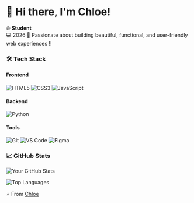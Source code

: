 # 👋 Hi there, I'm Chloe!

🌐 **Student**  
💻 2026 
🎨 Passionate about building beautiful, functional, and user-friendly web experiences !! 

### 🛠️ Tech Stack

#### Frontend
![HTML5](https://img.shields.io/badge/-HTML5-E34F26?style=flat-square&logo=html5&logoColor=white)
![CSS3](https://img.shields.io/badge/-CSS3-1572B6?style=flat-square&logo=css3&logoColor=white)
![JavaScript](https://img.shields.io/badge/-JavaScript-F7DF1E?style=flat-square&logo=javascript&logoColor=black)


#### Backend
![Python](https://img.shields.io/badge/-Python-3776AB?style=flat-square&logo=python&logoColor=white)

#### Tools
![Git](https://img.shields.io/badge/-Git-F05032?style=flat-square&logo=git&logoColor=white)
![VS Code](https://img.shields.io/badge/-VS%20Code-007ACC?style=flat-square&logo=visual-studio-code&logoColor=white)
![Figma](https://img.shields.io/badge/-Figma-F24E1E?style=flat-square&logo=figma&logoColor=white)

### 📈 GitHub Stats

![Your GitHub Stats](https://github-readme-stats.vercel.app/api?username=high-maintenance-machine&show_icons=true&theme=radical)

![Top Languages](https://github-readme-stats.vercel.app/api/top-langs/?username=high-maintenance-machine&layout=compact&theme=radical)


⭐️ From [Chloe](https://github.com/high-maintenance-machine)
